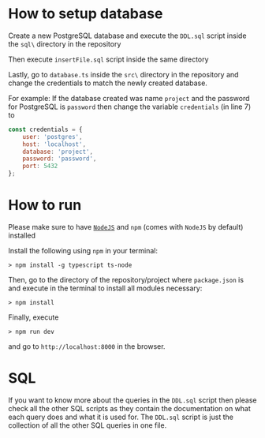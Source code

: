 # How to setup database

Create a new PostgreSQL database and execute the `DDL.sql` script inside the `sql\` directory in the repository

Then execute `insertFile.sql` script inside the same directory

Lastly, go to `database.ts` inside the `src\` directory in the repository and change the credentials to match the newly created database.

For example: If the database created was name `project` and the password for PostgreSQL is `password` then change the variable `credentials` (in line 7) to
```js
const credentials = {
    user: 'postgres',
    host: 'localhost',
    database: 'project',
    password: 'password',
    port: 5432
};
```


# How to run

Please make sure to have [`NodeJS`](https://nodejs.org/en/download/) and `npm` (comes with `NodeJS` by default) installed

Install the following using `npm` in your terminal:

```
> npm install -g typescript ts-node
```

Then, go to the directory of the repository/project where `package.json` is and execute in the terminal to install all modules necessary:

```
> npm install
```

Finally, execute
```
> npm run dev
```

and go to `http://localhost:8000` in the browser.

# SQL

If you want to know more about the queries in the `DDL.sql` script then please check all the other SQL scripts as they contain
the documentation on what each query does and what it is used for. The `DDL.sql` script is just the collection of all the other
SQL queries in one file.